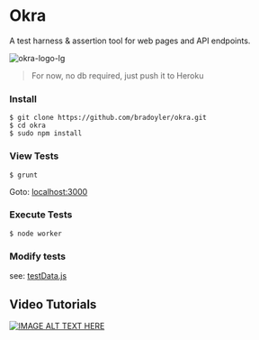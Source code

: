# Okra
A test harness & assertion tool for web pages and API endpoints.

![okra-logo-lg](https://cloud.githubusercontent.com/assets/425966/8689640/7a5ef674-2a78-11e5-9cb2-f0fce7d7e26a.png)

> For now, no db required, just push it to Heroku

### Install

```
$ git clone https://github.com/bradoyler/okra.git
$ cd okra
$ sudo npm install

```

### View Tests

```
$ grunt

```
Goto: [localhost:3000](http://localhost:3000)


### Execute Tests
```
$ node worker

```

### Modify tests
see: [testData.js](https://github.com/bradoyler/okra/blob/master/testData.js)

## Video Tutorials
[![IMAGE ALT TEXT HERE](http://img.youtube.com/vi/gKAULbgzVVU/0.jpg)](http://www.youtube.com/watch?v=gKAULbgzVVU)
